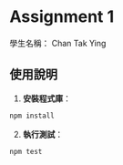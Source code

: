 # Assignment 1

學生名稱：
Chan Tak Ying

## 使用說明

1. **安裝程式庫**：

```bash
npm install
```

2. **執行測試**：

```bash
npm test
```
